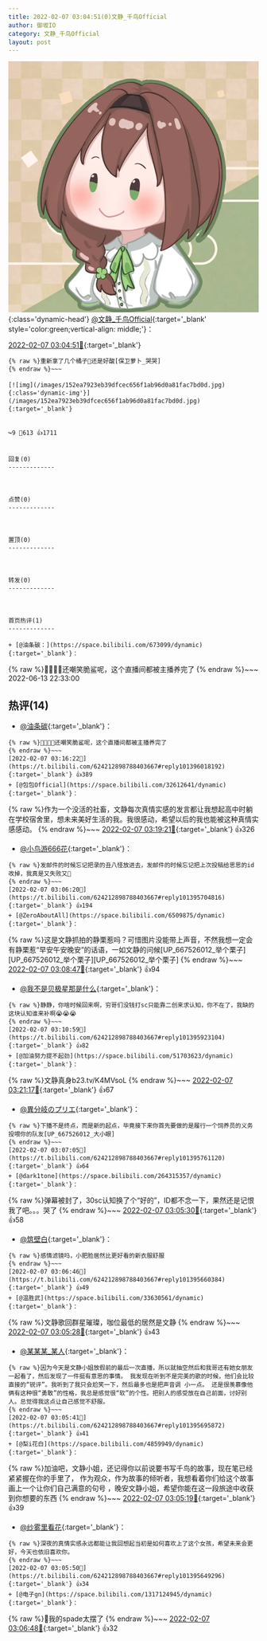 ```yaml
---
title: 2022-02-07 03:04:51(0)文静_千鸟Official
author: 御坂IO
category: 文静_千鸟Official
layout: post
---
```


![img](/images/ac7482ed1b9a7f203dc68c0c4a77c488a27b108a.jpg){:class='dynamic-head'}
[@文静_千鸟Official](https://space.bilibili.com/667526012/dynamic){:target='_blank' style='color:green;vertical-align: middle;'}：

[2022-02-07 03:04:51🔗](https://t.bilibili.com/624212898788403667){:target='_blank'}

~~~
{% raw %}重新拿了几个橘子🍊还是好酸[保卫萝卜_哭哭]
{% endraw %}~~~

[![img](/images/152ea7923eb39dfcec656f1ab96d0a81fac7bd0d.jpg){:class='dynamic-img'}](/images/152ea7923eb39dfcec656f1ab96d0a81fac7bd0d.jpg){:target='_blank'}


↪️9 💬613 👍1711


回复(0)
-------------



点赞(0)
-------------



置顶(0)
-------------



转发(0)
-------------



首页热评(1)
-------------

+ [@油条碳：](https://space.bilibili.com/673099/dynamic){:target='_blank'}：
~~~
{% raw %}🤭🤭🤭🤭还嘲笑脆鲨呢，这个直播间都被主播养完了
{% endraw %}~~~
2022-06-13 22:33:00


热评(14)
-------------

+ [@油条碳](https://space.bilibili.com/673099/dynamic){:target='_blank'}：
~~~
{% raw %}🤭🤭🤭🤭还嘲笑脆鲨呢，这个直播间都被主播养完了
{% endraw %}~~~
[2022-02-07 03:16:22🔗](https://t.bilibili.com/624212898788403667#reply101396018192){:target='_blank'} 👍389
+ [@包包Official](https://space.bilibili.com/32612641/dynamic){:target='_blank'}：
~~~
{% raw %}作为一个没活的社畜，文静每次真情实感的发言都让我想起高中时躺在学校宿舍里，想未来美好生活的我。我很感动，希望以后的我也能被这种真情实感感动。
{% endraw %}~~~
[2022-02-07 03:19:21🔗](https://t.bilibili.com/624212898788403667#reply101396123472){:target='_blank'} 👍326
+ [@小鸟游666花](https://space.bilibili.com/29549485/dynamic){:target='_blank'}：
~~~
{% raw %}发邮件的时候忘记把录的丑八怪放进去，发邮件的时候忘记把上次投稿给思思的id改掉，我真是又失败又🤡
{% endraw %}~~~
[2022-02-07 03:06:20🔗](https://t.bilibili.com/624212898788403667#reply101395704816){:target='_blank'} 👍194
+ [@ZeroAboutAll](https://space.bilibili.com/6509875/dynamic){:target='_blank'}：
~~~
{% raw %}这是文静抓拍的静栗惹吗？可惜图片没能带上声音，不然我想一定会有静栗惹“早安午安晚安”的话语，一如文静的问候[UP_667526012_举个栗子][UP_667526012_举个栗子][UP_667526012_举个栗子]
{% endraw %}~~~
[2022-02-07 03:08:47🔗](https://t.bilibili.com/624212898788403667#reply101395779216){:target='_blank'} 👍94
+ [@我不是贝极星那是什么](https://space.bilibili.com/9644922/dynamic){:target='_blank'}：
~~~
{% raw %}静静，你啥时候回来啊，穷哥们没钱打sc只能靠二创来求认知，你不在了，我缺的这块认知谁来补啊😭😭😭
{% endraw %}~~~
[2022-02-07 03:10:59🔗](https://t.bilibili.com/624212898788403667#reply101395923104){:target='_blank'} 👍82
+ [@加油努力提不起劲](https://space.bilibili.com/51703623/dynamic){:target='_blank'}：
~~~
{% raw %}文静真身b23.tv/K4MVsoL
{% endraw %}~~~
[2022-02-07 03:21:17🔗](https://t.bilibili.com/624212898788403667#reply101396204880){:target='_blank'} 👍67
+ [@異分岐のプリエ](https://space.bilibili.com/1056997306/dynamic){:target='_blank'}：
~~~
{% raw %}下播不是终点，而是新的起点，毕竟接下来你首先要做的是履行一个饲养员的义务投喂你的队友[UP_667526012_大小眼]
{% endraw %}~~~
[2022-02-07 03:07:05🔗](https://t.bilibili.com/624212898788403667#reply101395761120){:target='_blank'} 👍64
+ [@dark1tone](https://space.bilibili.com/264315357/dynamic){:target='_blank'}：
~~~
{% raw %}弹幕被封了，30sc认知换了个“好的”，ID都不念一下，果然还是记恨我了吧。。。哭了
{% endraw %}~~~
[2022-02-07 03:05:30🔗](https://t.bilibili.com/624212898788403667#reply101395645184){:target='_blank'} 👍58
+ [@筑壁白](https://space.bilibili.com/383718717/dynamic){:target='_blank'}：
~~~
{% raw %}感情滤镜吗，小肥脸居然比更好看的新衣服舒服
{% endraw %}~~~
[2022-02-07 03:06:46🔗](https://t.bilibili.com/624212898788403667#reply101395660384){:target='_blank'} 👍49
+ [@温胜武](https://space.bilibili.com/33630561/dynamic){:target='_blank'}：
~~~
{% raw %}文静歌回群星璀璨，咖位最低的居然是文静
{% endraw %}~~~
[2022-02-07 03:05:28🔗](https://t.bilibili.com/624212898788403667#reply101395644640){:target='_blank'} 👍43
+ [@某某某_某人](https://space.bilibili.com/259416472/dynamic){:target='_blank'}：
~~~
{% raw %}因为今天是文静小姐放假前的最后一次直播，所以就抽空然后和我哥还有她女朋友一起看了，然后发现了一件挺有意思的事情。 我发现在听到不是完美的歌的时候，他们会比较直接的“锐评”。我听到了我只会尬笑一下，然后最多也是把声音调 小一点。 还是很羡慕像他俩有这种很“勇敢”的性格，我总是感觉很“软”的个性。把别人的感受放在自己前面，讨好别人。总觉得我这点让自己感觉不舒服。
{% endraw %}~~~
[2022-02-07 03:05:41🔗](https://t.bilibili.com/624212898788403667#reply101395695872){:target='_blank'} 👍41
+ [@梨i花白](https://space.bilibili.com/4859949/dynamic){:target='_blank'}：
~~~
{% raw %}加油吧，文静小姐，还记得你以前说要书写千鸟的故事，现在笔已经紧紧握在你的手里了，
作为观众，作为故事的倾听者，我想看着你们给这个故事画上一个让你们自己满意的句号
，晚安文静小姐，希望你能在这一段旅途中收获到你想要的东西
{% endraw %}~~~
[2022-02-07 03:05:19🔗](https://t.bilibili.com/624212898788403667#reply101395642720){:target='_blank'} 👍39
+ [@纱雾里看花](https://space.bilibili.com/56794789/dynamic){:target='_blank'}：
~~~
{% raw %}深夜的真情实感永远都能让我回想起当初是如何喜欢上了这个女孩，希望未来会更好，今天也依旧喜欢你。
{% endraw %}~~~
[2022-02-07 03:05:50🔗](https://t.bilibili.com/624212898788403667#reply101395649296){:target='_blank'} 👍34
+ [@电子gn](https://space.bilibili.com/1317124945/dynamic){:target='_blank'}：
~~~
{% raw %}🥺我的spade太摆了
{% endraw %}~~~
[2022-02-07 03:06:48🔗](https://t.bilibili.com/624212898788403667#reply101395710512){:target='_blank'} 👍32



